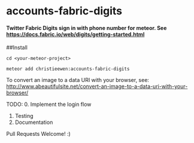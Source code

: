 # accounts-fabric-digits
#### Twitter Fabric Digits sign in with phone number for meteor.  See https://docs.fabric.io/web/digits/getting-started.html
##Install

`cd <your-meteor-project>`

`meteor add christieewen:accounts-fabric-digits`




To convert an image to a data URI with your browser, see: 
http://www.abeautifulsite.net/convert-an-image-to-a-data-uri-with-your-browser/


TODO: 
   0. Implement the login flow
   1. Testing
   2. Documentation

Pull Requests Welcome!  :)
